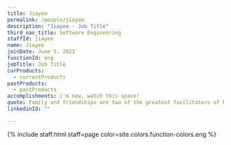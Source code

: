 ```yaml
---
title: Jiayee
permalink: /people/jiayee
description: "Jiayee - Job Title"
third_nav_title: Software Engineering
staffId: jiayee
name: Jiayee
joinDate: June 5, 2023
functionId: eng
jobTitle: Job Title
curProducts:
  - currentProducts
pastProducts:
  - pastProducts
accomplishments: i'm new, watch this space!
quote: Family and friendships are two of the greatest facilitators of happiness.
linkedinId: ""

---
```


{% include staff.html staff=page color=site.colors.function-colors.eng %}
